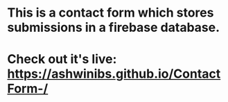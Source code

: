 
# This is a contact form which stores submissions in a firebase database.
# Check out it's live: https://ashwinibs.github.io/ContactForm-/
